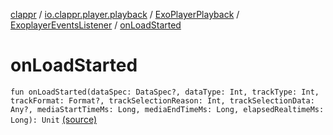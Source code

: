 [clappr](../../../index.md) / [io.clappr.player.playback](../../index.md) / [ExoPlayerPlayback](../index.md) / [ExoplayerEventsListener](index.md) / [onLoadStarted](.)

# onLoadStarted

`fun onLoadStarted(dataSpec: DataSpec?, dataType: Int, trackType: Int, trackFormat: Format?, trackSelectionReason: Int, trackSelectionData: Any?, mediaStartTimeMs: Long, mediaEndTimeMs: Long, elapsedRealtimeMs: Long): Unit` [(source)](https://github.com/clappr/clappr-android/tree/dev/clappr/src/main/kotlin/io/clappr/player/playback/ExoPlayerPlayBack.kt#L268)